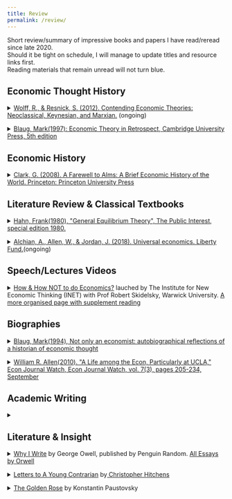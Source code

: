 ```yaml
---
title: Review
permalink: /review/
---
```


<p> Short review/summary of impressive books and papers I have read/reread since late 2020. <br>
Should it be tight on schedule, I will manage to update titles and resource links first.<br>
Reading materials that remain unread will not turn blue.</p>

## Economic Thought History
<p> <details>
<summary><a href="https://pdfs.semanticscholar.org/7513/c857f70adf72416bcbcb65caeb4d6ca01683.pdf?_ga=2.196502572.1848211706.1610110822-1280027743.1610110822" target="_blank">Wolff, R., & Resnick, S. (2012). Contending Economic Theories: Neoclassical, Keynesian, and Marxian.</a> (ongoing)</summary>
<p align="justify" style="font-size:90%"> </p>
</details> </p>

<p> <details>
<summary><a href="https://b-ok.global/book/5433887/219a37?dsource=recommend" target="_blank">Blaug, Mark(1997): Economic Theory in Retrospect, Cambridge University Press, 5th edition</a></summary>
<p align="justify" style="font-size:90%"> </p>
</details> </p>

## Economic History
<p> <details>
<summary><a href="https://www.academia.edu/23328928/A_farewell_to_alms_Gregory_Clark" target="_blank">Clark, G. (2008). A Farewell to Alms: A Brief Economic History of the World. Princeton: Princeton University Press</a></summary>
<p align="justify" style="font-size:90%"> </p>
</details> </p>

## Literature Review & Classical Textbooks   
<p> <details>
<summary><a href="https://nationalaffairs.com/storage/app/uploads/public/591/ee4/e51/591ee4e5110d5121452909.pdf" target="_blank">Hahn, Frank(1980), "General Equilibrium Theory", The Public Interest, special edition 1980.</a></summary>
<p align="justify" style="font-size:90%"> </p>
</details> </p>

<p> <details>
<summary><a href="https://oll-resources.s3.us-east-2.amazonaws.com/oll3/store/titles/2769/Alchian_UniversalEconomics1674.pdf" target="_blank">Alchian, A., Allen, W., & Jordan, J. (2018). Universal economics. Liberty Fund.</a>(ongoing)</summary>
<p align="justify" style="font-size:90%> </p>
</details> </p>
                          
<p> <details>
<summary><a href="https://books.google.com.my/books?id=MXGYDwAAQBAJ&lpg=PR11&ots=PgTh3lCthe&dq=economics%20for%20the%20common%20good&lr&pg=PR11#v=onepage&q&f=false" target="_blank">Tirole, J., 2017. Economics for the Common Good. 1st ed. Princeton University Press.</a></summary>
<p align="justify" style="font-size:90%"> </p>
</details> </p>                          
  
## Speech/Lectures Videos
<p> <details>
<summary><a href="https://www.ineteconomics.org/perspectives/videos/how-and-how-not-to-do-economics" target="_blank">How & How NOT to do Economics?</a> lauched by The Institute for New Economic Thinking (INET) with Prof Robert Skidelsky, Warwick University. <a href="http://www.hetwebsite.net/het/video/skidelsky.htm#works" target="_blank"> A more organised page with supplement reading</a></summary>
<p align="justify" style="font-size:90%"> </p>
</details> </p>

## Biographies
<p> <details>
<summary><a href="https://econpapers.repec.org/bookchap/elgeebook/3289.htm" target="_blank">Blaug, Mark(1994), Not only an economist: autobiographical reflections of a historian of economic thought</a></summary>
<p align="justify" style="font-size:90%"> </p>
</details> </p>

<p> <details>
 <summary><a href ="https://econjwatch.org/file_download/452/AllenMemoirSept2010.pdf?mimetype=pdf
" target="_blank">William R. Allen(2010). "A Life among the Econ, Particularly at UCLA," Econ Journal Watch, Econ Journal Watch, vol. 7(3), pages 205-234, September</a></summary>
<p align="justify" style="font-size:90%"> </p>
</details> </p>
  
## Academic Writing
<p> <details>
<summary><a href="" target="_blank"></a></summary>
<p align="justify" style="font-size:90%"> </p>
</details> </p>  

## Literature & Insight
<p> <details>
<summary><a href="https://www.penguinrandomhouse.com/books/297620/why-i-write-by-george-orwell/" target="_blank">Why I Write</a> by George Owell, published by Penguin Random. <a href="https://www.orwell.ru/library/essays/index_en" target="_blank">All Essays by Orwell</a></summary>
<p align="justify" style="font-size:90%"> </p>
</details> </p>

<p> <details>
<summary><a href="https://www.mydownloadbook.com/files/ebook.php?id=7JQ5DgAAQBAJ&item=Letters%20to%20a%20Young%20Contrarian" target="_blank">Letters to A Young Contrarian</a> by<a href="https://christopherhitchens.net/" target="_blank"> Christopher Hitchens </a></summary>
<p align="justify" style="font-size:90%"> </p>
</details> </p>

<p> <details>
<summary><a href="https://archive.org/details/KonstantinPaustovskyTheGoldenRose/mode/2up">The Golden Rose</a> by Konstantin Paustovsky</summary>
<p align="justify" style="font-size:90%"> </p>
</details> </p>
